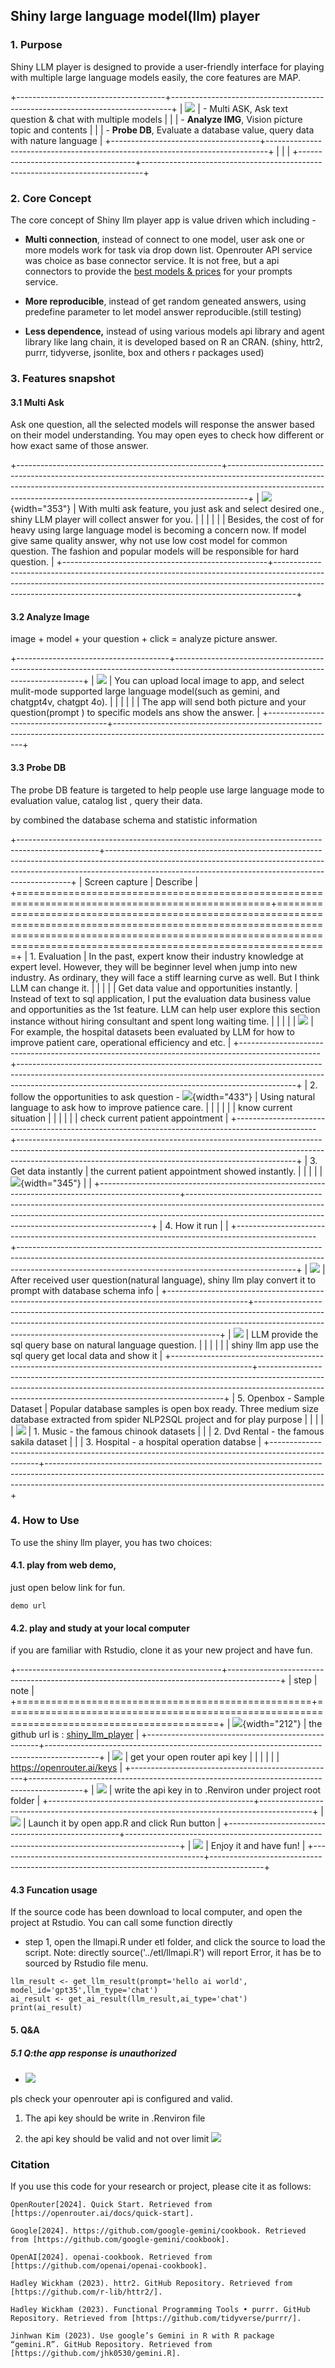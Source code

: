 ## Shiny large language model(llm) player

### 1. Purpose

Shiny LLM player is designed to provide a user-friendly interface for playing with multiple large language models easily, the core features are MAP.

+-------------------------------------+------------------------------------------------------------------------------+
| ![](images/clipboard-793703704.png) | -   Multi ASK, Ask text question & chat with multiple models                 |
|                                     | -   **Analyze IMG**, Vision picture topic and contents                       |
|                                     | -   **Probe DB**, Evaluate a database value, query data with nature language |
+-------------------------------------+------------------------------------------------------------------------------+
|                                     |                                                                              |
+-------------------------------------+------------------------------------------------------------------------------+

### 2. Core Concept

The core concept of Shiny llm player app is value driven which including -

-   **Multi connection**, instead of connect to one model, user ask one or more models work for task via drop down list. Openrouter API service was choice as base connector service. It is not free, but a api connectors to provide the [best models & prices](https://openrouter.ai/models) for your prompts service.

-   **More reproducible**, instead of get random geneated answers, using predefine parameter to let model answer reproducible.(still testing)

-   **Less dependence,** instead of using various models api library and agent library like lang chain, it is developed based on R an CRAN. (shiny, httr2, purrr, tidyverse, jsonlite, box and others r packages used)

### 3. Features snapshot

#### 3.1 Multi Ask

Ask one question, all the selected models will response the answer based on their model understanding. You may open eyes to check how different or how exact same of those answer.

+---------------------------------------------------+-----------------------------------------------------------------------------------------------------------------------------------------------------------------------------------------------------------------------------------------------+
| ![](images/clipboard-1336060026.png){width="353"} | With multi ask feature, you just ask and select desired one., shiny LLM player will collect answer for you.                                                                                                                                   |
|                                                   |                                                                                                                                                                                                                                               |
|                                                   | Besides, the cost of for heavy using large language model is becoming a concern now. If model give same quality answer, why not use low cost model for common question. The fashion and popular models will be responsible for hard question. |
+---------------------------------------------------+-----------------------------------------------------------------------------------------------------------------------------------------------------------------------------------------------------------------------------------------------+

#### 3.2 Analyze Image

image + model + your question + click = analyze picture answer.

+--------------------------------------+-------------------------------------------------------------------------------------------------------------------------------------+
| ![](images/clipboard-3356107549.png) | You can upload local image to app, and select mulit-mode supported large language model(such as gemini, and chatgpt4v, chatgpt 4o). |
|                                      |                                                                                                                                     |
|                                      | The app will send both picture and your question(prompt ) to specific models ans show the answer.                                   |
+--------------------------------------+-------------------------------------------------------------------------------------------------------------------------------------+

#### 3.3 Probe DB

The probe DB feature is targeted to help people use large language mode to evaluation value, catalog list , query their data.

by combined the database schema and statistic information

+--------------------------------------------------------------------------------------------------+---------------------------------------------------------------------------------------------------------------------------------------------------------------------------------------------------------------------------------+
| Screen capture                                                                                   | Describe                                                                                                                                                                                                                        |
+==================================================================================================+=================================================================================================================================================================================================================================+
| 1.  Evaluation                                                                                   | In the past, expert know their industry knowledge at expert level. However, they will be beginner level when jump into new industry. As ordinary, they will face a stiff learning curve as well. But I think LLM can change it. |
|                                                                                                  |                                                                                                                                                                                                                                 |
| Get data value and opportunities instantly.                                                      | Instead of text to sql application, I put the evaluation data business value and opportunities as the 1st feature. LLM can help user explore this section instance without hiring consultant and spent long waiting time.       |
|                                                                                                  |                                                                                                                                                                                                                                 |
| ![](images/clipboard-4012269144.png)                                                             | For example, the hospital datasets been evaluated by LLM for how to improve patient care, operational efficiency and etc.                                                                                                       |
+--------------------------------------------------------------------------------------------------+---------------------------------------------------------------------------------------------------------------------------------------------------------------------------------------------------------------------------------+
| 2.  follow the opportunities to ask question - ![](images/clipboard-1191591584.png){width="433"} | Using natural language to ask how to improve patience care.                                                                                                                                                                     |
|                                                                                                  |                                                                                                                                                                                                                                 |
|                                                                                                  | know current situation                                                                                                                                                                                                          |
|                                                                                                  |                                                                                                                                                                                                                                 |
|                                                                                                  | check current patient appointment                                                                                                                                                                                               |
+--------------------------------------------------------------------------------------------------+---------------------------------------------------------------------------------------------------------------------------------------------------------------------------------------------------------------------------------+
| 3.  Get data instantly                                                                           | the current patient appointment showed instantly.                                                                                                                                                                               |
|                                                                                                  |                                                                                                                                                                                                                                 |
|     ![](images/clipboard-18537938.png){width="345"}                                              |                                                                                                                                                                                                                                 |
+--------------------------------------------------------------------------------------------------+---------------------------------------------------------------------------------------------------------------------------------------------------------------------------------------------------------------------------------+
| 4.  How it run                                                                                   |                                                                                                                                                                                                                                 |
+--------------------------------------------------------------------------------------------------+---------------------------------------------------------------------------------------------------------------------------------------------------------------------------------------------------------------------------------+
| ![](images/clipboard-669495036.png)                                                              | After received user question(natural language), shiny llm play convert it to prompt with database schema info                                                                                                                   |
+--------------------------------------------------------------------------------------------------+---------------------------------------------------------------------------------------------------------------------------------------------------------------------------------------------------------------------------------+
| ![](images/clipboard-1179619434.png)                                                             | LLM provide the sql query base on natural language question.                                                                                                                                                                    |
|                                                                                                  |                                                                                                                                                                                                                                 |
|                                                                                                  | shiny llm app use the sql query get local data and show it                                                                                                                                                                      |
+--------------------------------------------------------------------------------------------------+---------------------------------------------------------------------------------------------------------------------------------------------------------------------------------------------------------------------------------+
| 5.  Openbox - Sample Dataset                                                                     | Popular database samples is open box ready. Three medium size database extracted from spider NLP2SQL project and for play purpose                                                                                               |
|                                                                                                  |                                                                                                                                                                                                                                 |
| ![](images/clipboard-3153122393.png)                                                             | 1.  Music - the famous chinook datasets                                                                                                                                                                                         |
|                                                                                                  | 2.  Dvd Rental - the famous sakila dataset                                                                                                                                                                                      |
|                                                                                                  | 3.  Hospital - a hospital operation databse                                                                                                                                                                                     |
+--------------------------------------------------------------------------------------------------+---------------------------------------------------------------------------------------------------------------------------------------------------------------------------------------------------------------------------------+

### 4. How to Use

To use the shiny llm player, you has two choices:

#### 4.1. play from web demo,

just open below link for fun.

```         
demo url
```

#### 4.2. play and study at your local computer

if you are familiar with Rstudio, clone it as your new project and have fun.

+---------------------------------------------------+-------------------------------------------------------------------------------------------+
| step                                              | note                                                                                      |
+===================================================+===========================================================================================+
| ![](images/clipboard-1024058564.png){width="212"} | the github url is : [shiny_llm_player](https://github.com/Wang-Yong2018/shiny_llm_player) |
+---------------------------------------------------+-------------------------------------------------------------------------------------------+
| ![](images/clipboard-3470272520.png)              | get your open router api key                                                              |
|                                                   |                                                                                           |
|                                                   | <https://openrouter.ai/keys>                                                              |
+---------------------------------------------------+-------------------------------------------------------------------------------------------+
| ![](images/clipboard-3817247199.png)              | write the api key in to .Renviron under project root folder                               |
+---------------------------------------------------+-------------------------------------------------------------------------------------------+
| ![](images/clipboard-2052786117.png)              | Launch it by open app.R and click Run button                                              |
+---------------------------------------------------+-------------------------------------------------------------------------------------------+
| ![](images/clipboard-2974598121.png)              | Enjoy it and have fun!                                                                    |
+---------------------------------------------------+-------------------------------------------------------------------------------------------+

#### 4.3 Funcation usage

If the source code has been download to local computer, and open the project at Rstudio. You can call some function directly

-   step 1, open the llmapi.R under etl folder, and click the source to load the script. Note: directly source('../etl/llmapi.R') will report Error, it has be to sourced by Rstudio file menu.

```{r}
llm_result <- get_llm_result(prompt='hello ai world', model_id='gpt35',llm_type='chat')
ai_result <- get_ai_result(llm_result,ai_type='chat')
print(ai_result)
```

#### 5. Q&A

##### 5.1 Q:the app response is unauthorized

-   ![](images/clipboard-3621734598.png)

pls check your openrouter api is configured and valid.

1.  The api key should be write in .Renviron file

2.  the api key should be valid and not over limit ![](images/clipboard-1110060166.png)

### Citation

If you use this code for your research or project, please cite it as follows:

```         
OpenRouter[2024]. Quick Start. Retrieved from [https://openrouter.ai/docs/quick-start].
```

```         
Google[2024]. https://github.com/google-gemini/cookbook. Retrieved from [https://github.com/google-gemini/cookbook].
```

```         
OpenAI[2024]. openai-cookbook. Retrieved from [https://github.com/openai/openai-cookbook].
```

```         
Hadley Wickham (2023). httr2. GitHub Repository. Retrieved from [https://github.com/r-lib/httr2/].
```

```         
Hadley Wickham (2023). Functional Programming Tools • purrr. GitHub Repository. Retrieved from [https://github.com/tidyverse/purrr/].
```

```         
Jinhwan Kim (2023). Use google’s Gemini in R with R package “gemini.R”. GitHub Repository. Retrieved from [https://github.com/jhk0530/gemini.R].
```
